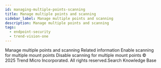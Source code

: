 ```yaml
---
id: managing-multiple-points-scanning
title: Manage multiple points and scanning
sidebar_label: Manage multiple points and scanning
description: Manage multiple points and scanning
tags:
  - endpoint-security
  - trend-vision-one
---
```


 Manage multiple points and scanning Related information Enable scanning for multiple mount points Disable scanning for multiple mount points © 2025 Trend Micro Incorporated. All rights reserved.Search Knowledge Base